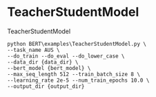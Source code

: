 # TeacherStudentModel
TeacherStudentModel

```
python BERT\examples\TeacherStudentModel.py \
--task_name AUS \
--do_train --do_eval --do_lower_case \
--data_dir {data_dir} \
--bert_model {bert_model} \
--max_seq_length 512 --train_batch_size 8 \
--learning_rate 2e-5 --num_train_epochs 10.0 \
--output_dir {output_dir}
```
